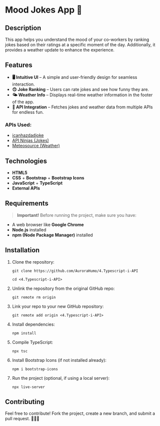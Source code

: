 # **Mood Jokes App 🤣**

## **Description**

  This app helps you understand the mood of your co-workers by ranking jokes based on their ratings at a specific moment of the day. Additionally, it provides a weather update to enhance the experience.

## **Features**

* **🖥️ Intuitive UI** – A simple and user-friendly design for seamless interaction.
* **🙃 Joke Ranking** – Users can rate jokes and see how funny they are.
* **🌤️ Weather Info** – Displays real-time weather information in the footer of the app.
* **🔗 API Integration** – Fetches jokes and weather data from multiple APIs for endless fun.

### **APIs Used:**

* [icanhazdadjoke](https://icanhazdadjoke.com/)
* [API Ninjas (Jokes)](https://api-ninjas.com/)
* [Meteosource (Weather)](https://www.meteosource.com/)

## **Technologies**

* **HTML5**
* **CSS** + **Bootstrap** + **Bootstrap Icons**
* **JavaScript** + **TypeScript**
* **External APIs**

## **Requirements**

> **Important!** Before running the project, make sure you have:

* A web browser like **Google Chrome**
* **Node.js** installed
* **npm (Node Package Manager)** installed

## **Installation**

1. Clone the repository:

   `git clone https://github.com/AuroraHumo/4.Typescript-i-API`

   `cd <4.Typescript-i-API>`
2. Unlink the repository from the original GitHub repo:

   ``git remote rm origin``
3. Link your repo to your new GitHub repository:

   `git remote add origin <4.Typescript-i-API>`
4. Install dependencies:

   `npm install`
5. Compile TypeScript:

   `npx tsc`
6. Install Bootstrap Icons (if not installed already):

   `npm i bootstrap-icons`
7. Run the project (optional, if using a local server):

   `npx live-server`

## **Contributing**

Feel free to contribute! Fork the project, create a new branch, and submit a pull request. 🚀🤓🚀
